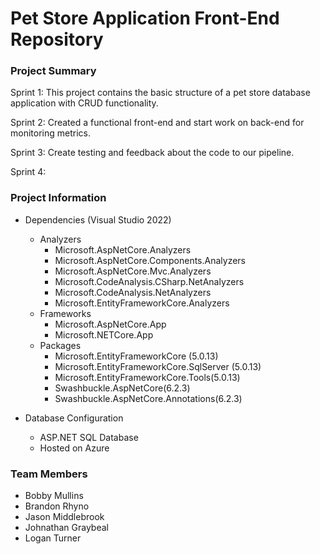 # Pet Store Application Front-End Repository #

### Project Summary ###

Sprint 1: This project contains the basic structure of a pet store database application with CRUD functionality.

Sprint 2: Created a functional front-end and start work on back-end for monitoring metrics.

Sprint 3: Create testing and feedback about the code to our pipeline.

Sprint 4:

### Project Information ###

* Dependencies (Visual Studio 2022)
	* Analyzers
		* Microsoft.AspNetCore.Analyzers
		* Microsoft.AspNetCore.Components.Analyzers
		* Microsoft.AspNetCore.Mvc.Analyzers
		* Microsoft.CodeAnalysis.CSharp.NetAnalyzers
		* Microsoft.CodeAnalysis.NetAnalyzers
		* Microsoft.EntityFrameworkCore.Analyzers
	* Frameworks
		* Microsoft.AspNetCore.App
		* Microsoft.NETCore.App
	* Packages
		* Microsoft.EntityFrameworkCore (5.0.13)
		* Microsoft.EntityFrameworkCore.SqlServer (5.0.13)
		* Microsoft.EntityFrameworkCore.Tools(5.0.13) 
		* Swashbuckle.AspNetCore(6.2.3) 
		* Swashbuckle.AspNetCore.Annotations(6.2.3) 
	
* Database Configuration
	* ASP.NET SQL Database
	* Hosted on Azure

### Team Members ###

* Bobby Mullins
* Brandon Rhyno
* Jason Middlebrook
* Johnathan Graybeal
* Logan Turner
